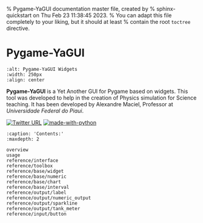 % Pygame-YaGUI documentation master file, created by
% sphinx-quickstart on Thu Feb 23 11:38:45 2023.
% You can adapt this file completely to your liking, but it should at least
% contain the root `toctree` directive.

# Pygame-YaGUI
```{image} images/pygame-yagui-widgets.png
:alt: Pygame-YaGUI Widgets
:width: 250px
:align: center
```

 **Pygame-YaGUI** is a Yet Another GUI for Pygame based on widgets. This tool was developed to help in the creation of Physics simulation for Science teaching. It has been developed by Alexandre Maciel, Professor at _Universidade Federal do Piaui_.

 [![Twitter URL](https://img.shields.io/twitter/url/https/twitter.com/alxndremaciel.svg?style=social&label=Follow%20%40alxndremaciel)](https://twitter.com/alxndremaciel)
 [![made-with-python](https://img.shields.io/badge/Made%20with-Python-1f425f.svg)](https://www.python.org/)

```{toctree}
:caption: 'Contents:'
:maxdepth: 2

overview
usage
reference/interface
reference/toolbox
reference/base/widget
reference/base/numeric
reference/base/chart
reference/base/interval
reference/output/label
reference/output/numeric_output
reference/output/sparkline
reference/output/tank_meter
reference/input/button
```